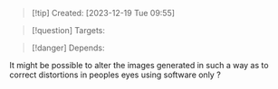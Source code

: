 
>[!tip] Created: [2023-12-19 Tue 09:55]

>[!question] Targets: 

>[!danger] Depends: 

It might be possible to alter the images generated in such a way as to correct distortions in peoples eyes using software only ?